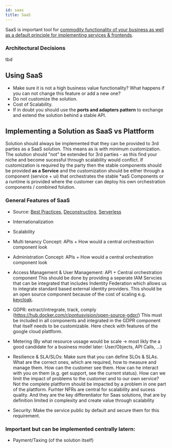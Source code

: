 ```yaml
---
id: saas
title: SaaS
---
```


SaaS is important tool for [commodity functionality of your business as well as a default principle for implementing services & frontends](architecture.md).

### **Architectural Decisions**

tbd

## Using SaaS 

* Make sure it is not a high business value functionality? What happens if you can not change this feature or add a new one? 
* Do not customize the solution. 
* Cost of Scalability.
* If in doubt you should use the **ports and adapters pattern** to exchange and extend the solution behind a stable API.  

## Implementing a Solution as SaaS vs Plattform

Solution should always be implemented that they can be provided to 3rd parties as a SaaS solution. This means as is with minimum customization.
The solution should "not" be extended for 3rd parties - as this find your niche and become sucessful through scalability would conflict. If customization is required by the party then the stable components should be provided **as a Service** and the customization should be either through a component (service + ui) that orchestrates the stable *aaS Components or a runtime is provided where the customer can deploy his own orchestration components  / combined folution.

### General Features of SaaS

* Source: [Best Practices](https://www.youtube.com/watch?v=O3L-dSyqA7g), [Deconstructing](https://www.youtube.com/watch?v=mwQ5lipGTBI), [Serverless](https://www.youtube.com/watch?v=d6zcVFNskwQ)

* Internationalization
* Scalability
* Multi tenancy Concept: APIs + How would a central orchestraction component look
* Administration Concept: APIs + How would a central orchestration component look
* Access Management & User Management: API + Central orchestration component This should be done by providing a seperate IAM Servcies that can be integrated that includes Indentity Federation which allows us to integrate standard based external identity providers. This should be an open source component because of the cost of scaling e.g. [keycloak](https://www.keycloak.org/).
* GDPR: extract/intregrate, track, comply (https://hub.docker.com/r/pontusvision/open-source-gdpr/) This must be included in all components and integrated in the GDPR component that itself needs to be customizable. Here check with features of the google cloud plattform. 
* Metering (By what resource ussage would be scale -> most likly the a good candidate for a business model later: User/Objects, API Calls, ...)
* Resilience & SLA/SLOs: Make sure that you can define SLOs & SLAs. What are the correct ones, which are required, how to measure and manage them. How can the customer see them. How can he interact with you on them (e.g. get support, see the current status). How can we limit the impact of problems to the customer and to our own service? Not the complete plattform should be impacted by a problem in one part of the plattform. Furhter NFRs are central for scalability and sucess quality. And they are the key differentiator for Saas solutions, that are by definition limited in complexity and create value through scalability
* Security: Make the service public by default and secure them for this requirement.

### Important but can be implemented centrally latern: 
* Payment/Taxing (of the solution itself)

